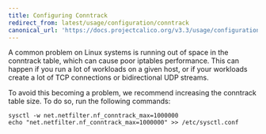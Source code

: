 ```yaml
---
title: Configuring Conntrack
redirect_from: latest/usage/configuration/conntrack
canonical_url: 'https://docs.projectcalico.org/v3.3/usage/configuration/conntrack'
---
```


A common problem on Linux systems is running out of space in the
conntrack table, which can cause poor iptables performance. This can
happen if you run a lot of workloads on a given host, or if your
workloads create a lot of TCP connections or bidirectional UDP streams.

To avoid this becoming a problem, we recommend increasing the conntrack
table size. To do so, run the following commands:

    sysctl -w net.netfilter.nf_conntrack_max=1000000 
    echo "net.netfilter.nf_conntrack_max=1000000" >> /etc/sysctl.conf
